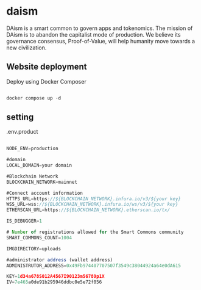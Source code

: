 
#  daism

DAism is a smart common to govern apps and tokenomics. The mission of DAism is to abandon the capitalist mode of production. We believe its governance consensus, Proof-of-Value, will help humanity move towards a new civilization.

## Website deployment

Deploy using Docker Composer 
```js

docker compose up -d

```

## setting

.env.product

```js
 
NODE_ENV=production

#domain
LOCAL_DOMAIN=your domain

#Blockchain Network 
BLOCKCHAIN_NETWORK=mainnet

#Connect account information
HTTPS_URL=https://${BLOCKCHAIN_NETWORK}.infura.io/v3/${your key}
WSS_URL=wss://${BLOCKCHAIN_NETWORK}.infura.io/ws/v3/${your key}
ETHERSCAN_URL=https://${BLOCKCHAIN_NETWORK}.etherscan.io/tx/

IS_DEBUGGER=1

# Number of registrations allowed for the Smart Commons community
SMART_COMMONS_COUNT=1004

IMGDIRECTORY=uploads

#administrator address (wallet address)
ADMINISTRUTOR_ADDRESS=0x49Fb974407707507f3549c38044924a64e0dA615

KEY=1d34a678S012A4567I90123m56789p1X
IV=7e465a0de91b295946ddbc0e5e72f056


```
